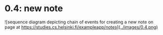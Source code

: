 # 0.4: new note

![sequence diagram depicting chain of events for creating a new note on page at https://studies.cs.helsinki.fi/exampleapp/notes](../images/0.4.png)
